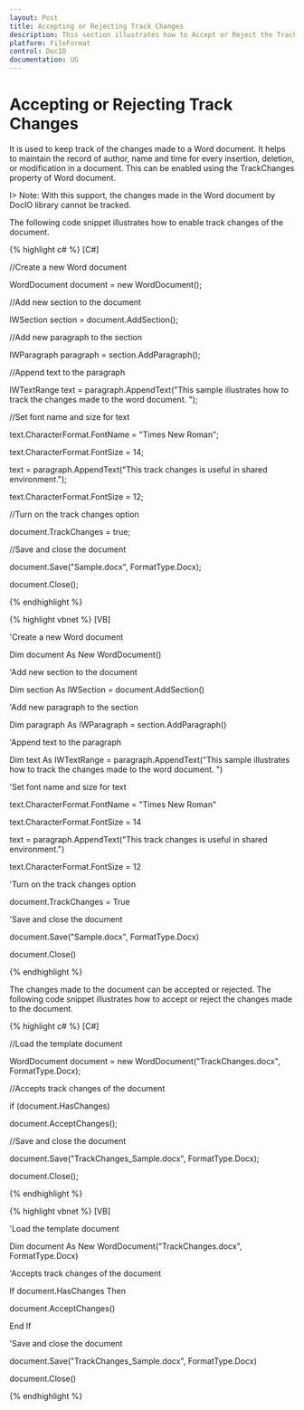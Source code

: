```yaml
---
layout: Post
title: Accepting or Rejecting Track Changes
description: This section illustrates how to Accept or Reject the Track changes of the Word document
platform: FileFormat
control: DocIO
documentation: UG
---
```

# Accepting or Rejecting Track Changes

It is used to keep track of the changes made to a Word document. It helps to maintain the record of author, name and time for every insertion, deletion, or modification in a document. This can be enabled using the TrackChanges property of Word document.

I> Note: With this support, the changes made in the Word document by DocIO library cannot be tracked.

The following code snippet illustrates how to enable track changes of the document.

{% highlight c# %}
[C#]

//Create a new Word document 

WordDocument document = new WordDocument();

//Add new section to the document

IWSection section = document.AddSection();

//Add new paragraph to the section

IWParagraph paragraph = section.AddParagraph();

//Append text to the paragraph

IWTextRange text = paragraph.AppendText("This sample illustrates how to track the changes made to the word document. ");

//Set font name and size for text

text.CharacterFormat.FontName = "Times New Roman";

text.CharacterFormat.FontSize = 14;

text = paragraph.AppendText("This track changes is useful in shared environment.");

text.CharacterFormat.FontSize = 12;

//Turn on the track changes option

document.TrackChanges = true;

//Save and close the document

document.Save("Sample.docx", FormatType.Docx);

document.Close();



{% endhighlight %}

{% highlight vbnet %}
[VB]

'Create a new Word document 

Dim document As New WordDocument()

'Add new section to the document

Dim section As IWSection = document.AddSection()

'Add new paragraph to the section

Dim paragraph As IWParagraph = section.AddParagraph()

'Append text to the paragraph

Dim text As IWTextRange = paragraph.AppendText("This sample illustrates how to track the changes made to the word document. ")

'Set font name and size for text

text.CharacterFormat.FontName = "Times New Roman"

text.CharacterFormat.FontSize = 14

text = paragraph.AppendText("This track changes is useful in shared environment.")

text.CharacterFormat.FontSize = 12

'Turn on the track changes option

document.TrackChanges = True

'Save and close the document

document.Save("Sample.docx", FormatType.Docx)

document.Close()



{% endhighlight %}

The changes made to the document can be accepted or rejected. The following code snippet illustrates how to accept or reject the changes made to the document. 

{% highlight c# %}
[C#]

//Load the template document

WordDocument document = new WordDocument("TrackChanges.docx", FormatType.Docx);

//Accepts track changes of the document

if (document.HasChanges)

document.AcceptChanges();

//Save and close the document

document.Save("TrackChanges_Sample.docx", FormatType.Docx);

document.Close();



{% endhighlight %}

{% highlight vbnet %}
[VB]

'Load the template document

Dim document As New WordDocument("TrackChanges.docx", FormatType.Docx)

'Accepts track changes of the document

If document.HasChanges Then

document.AcceptChanges()

End If

'Save and close the document

document.Save("TrackChanges_Sample.docx", FormatType.Docx)

document.Close()



{% endhighlight %}

